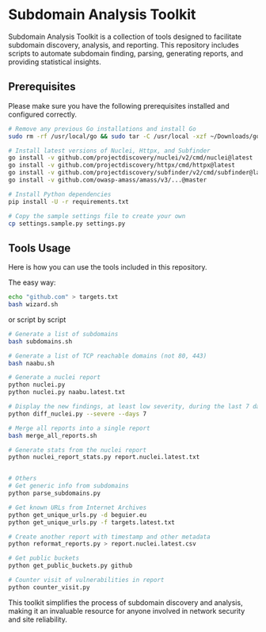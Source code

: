 # Subdomain Analysis Toolkit

Subdomain Analysis Toolkit is a collection of tools designed to facilitate subdomain discovery, analysis, and reporting. This repository includes scripts to automate subdomain finding, parsing, generating reports, and providing statistical insights.

## Prerequisites

Please make sure you have the following prerequisites installed and configured correctly.

```bash
# Remove any previous Go installations and install Go
sudo rm -rf /usr/local/go && sudo tar -C /usr/local -xzf ~/Downloads/go1.20.3.linux-amd64.tar.gz

# Install latest versions of Nuclei, Httpx, and Subfinder
go install -v github.com/projectdiscovery/nuclei/v2/cmd/nuclei@latest
go install -v github.com/projectdiscovery/httpx/cmd/httpx@latest
go install -v github.com/projectdiscovery/subfinder/v2/cmd/subfinder@latest
go install -v github.com/owasp-amass/amass/v3/...@master

# Install Python dependencies
pip install -U -r requirements.txt

# Copy the sample settings file to create your own
cp settings.sample.py settings.py
```

## Tools Usage

Here is how you can use the tools included in this repository.

The easy way:

```bash
echo "github.com" > targets.txt
bash wizard.sh
```

or script by script

```bash
# Generate a list of subdomains
bash subdomains.sh

# Generate a list of TCP reachable domains (not 80, 443)
bash naabu.sh

# Generate a nuclei report
python nuclei.py
python nuclei.py naabu.latest.txt

# Display the new findings, at least low severity, during the last 7 days
python diff_nuclei.py --severe --days 7

# Merge all reports into a single report
bash merge_all_reports.sh

# Generate stats from the nuclei report
python nuclei_report_stats.py report.nuclei.latest.txt


# Others
# Get generic info from subdomains
python parse_subdomains.py

# Get known URLs from Internet Archives
python get_unique_urls.py -d beguier.eu
python get_unique_urls.py -f targets.latest.txt

# Create another report with timestamp and other metadata
python reformat_reports.py > report.nuclei.latest.csv

# Get public buckets
python get_public_buckets.py github

# Counter visit of vulnerabilities in report
python counter_visit.py
```

This toolkit simplifies the process of subdomain discovery and analysis, making it an invaluable resource for anyone involved in network security and site reliability.

